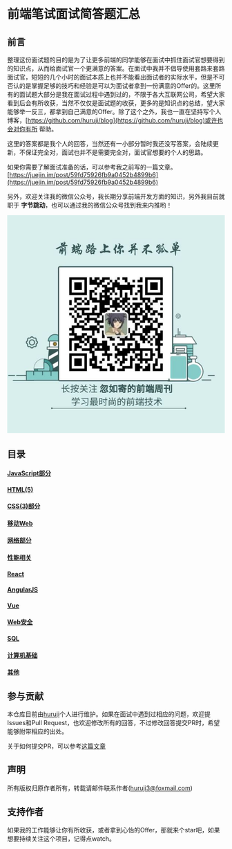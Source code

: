 # 前端笔试面试简答题汇总

## 前言
整理这份面试题的目的是为了让更多前端的同学能够在面试中抓住面试官想要得到的知识点，从而给面试官一个更满意的答案。在面试中我并不倡导使用套路来套路面试官，短短的几个小时的面试本质上也并不能看出面试者的实际水平，但是不可否认的是掌握足够的技巧和经验是可以为面试者拿到一份满意的Offer的。这里所有的面试题大部分是我在面试过程中遇到过的，不限于各大互联网公司，希望大家看到后会有所收获，当然不仅仅是面试题的收获，更多的是知识点的总结，望大家能够举一反三，都拿到自己满意的Offer。除了这个之外，我也一直在坚持写个人博客，[https://github.com/huruji/blog](https://github.com/huruji/blog)或许也会对你有所
帮助。

这里的答案都是我个人的回答，当然还有一小部分暂时我还没写答案，会陆续更新，不保证完全对，面试也并不是需要完全对，面试官想要的个人的思路。

如果你需要了解面试准备的话，可以参考我之前写的一篇文章。[https://juejin.im/post/59fd75926fb9a0452b4899b6](https://juejin.im/post/59fd75926fb9a0452b4899b6)

另外，欢迎关注我的微信公众号，我长期分享前端开发方面的知识，另外我目前就职于 **字节跳动**，也可以通过我的微信公众号找到我来内推哟！

![](./image/wechat.jpeg)

## 目录
#### [JavaScript部分](docs/JavaScript.md)
#### [HTML(5)](docs/HTML.md)
#### [CSS(3)部分](docs/CSS.md)
#### [移动Web](docs/MobileWeb.md)
#### [网络部分](docs/NetWork.md)
#### [性能相关](docs/Performance.md)
#### [React](docs/React.md)
#### [AngularJS](docs/Angular.md)
#### [Vue](docs/Vue.md)
#### [Web安全](docs/WebSecurity.md)
#### [SQL](docs/SQL.md)
#### [计算机基础](docs/CS.md)
#### [其他](docs/Other.md)

## 参与贡献
本仓库目前由[huruji](https://github.com/huruji)个人进行维护。如果在面试中遇到过相应的问题，欢迎提Issues和Pull Request，也欢迎修改所有的回答，不过修改回答提交PR时，希望能够附带相应的出处。

关于如何提交PR，可以参考[这篇文章](http://blog.csdn.net/qq_33429968/article/details/62219783)

## 声明
所有版权归原作者所有，转载请邮件联系作者(huruji3@foxmail.com)

## 支持作者
如果我的工作能够让你有所收获，或者拿到心怡的Offer，那就来个star吧，如果想要持续关注这个项目，记得点watch。


